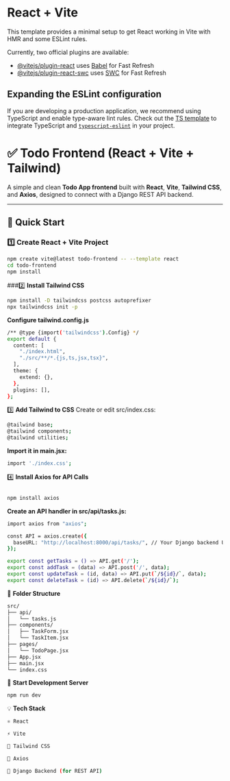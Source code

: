 # React + Vite

This template provides a minimal setup to get React working in Vite with HMR and some ESLint rules.

Currently, two official plugins are available:

- [@vitejs/plugin-react](https://github.com/vitejs/vite-plugin-react/blob/main/packages/plugin-react/README.md) uses [Babel](https://babeljs.io/) for Fast Refresh
- [@vitejs/plugin-react-swc](https://github.com/vitejs/vite-plugin-react-swc) uses [SWC](https://swc.rs/) for Fast Refresh

## Expanding the ESLint configuration

If you are developing a production application, we recommend using TypeScript and enable type-aware lint rules. Check out the [TS template](https://github.com/vitejs/vite/tree/main/packages/create-vite/template-react-ts) to integrate TypeScript and [`typescript-eslint`](https://typescript-eslint.io) in your project.


# ✅ Todo Frontend (React + Vite + Tailwind)

A simple and clean **Todo App frontend** built with **React**, **Vite**, **Tailwind CSS**, and **Axios**, designed to connect with a Django REST API backend.

---

## 🚀 Quick Start

### 1️⃣ Create React + Vite Project

```bash
npm create vite@latest todo-frontend -- --template react
cd todo-frontend
npm install

```

 ###2️⃣ **Install Tailwind CSS**
```bash
npm install -D tailwindcss postcss autoprefixer
npx tailwindcss init -p
```

**Configure tailwind.config.js**

```bash
/** @type {import('tailwindcss').Config} */
export default {
  content: [
    "./index.html",
    "./src/**/*.{js,ts,jsx,tsx}",
  ],
  theme: {
    extend: {},
  },
  plugins: [],
};
```
3️⃣ **Add Tailwind to CSS**
Create or edit src/index.css:

```bash
@tailwind base;
@tailwind components;
@tailwind utilities;
```

**Import it in main.jsx:**

```bash
import './index.css';
```

4️⃣ **Install Axios for API Calls**
```bash

npm install axios
```

**Create an API handler in src/api/tasks.js:**

```bash
import axios from "axios";

const API = axios.create({
  baseURL: "http://localhost:8000/api/tasks/", // Your Django backend URL
});

export const getTasks = () => API.get('/');
export const addTask = (data) => API.post('/', data);
export const updateTask = (id, data) => API.put(`/${id}/`, data);
export const deleteTask = (id) => API.delete(`/${id}/`);
```

🧩 **Folder Structure**
```bash
src/
├── api/
│   └── tasks.js
├── components/
│   ├── TaskForm.jsx
│   └── TaskItem.jsx
├── pages/
│   └── TodoPage.jsx
├── App.jsx
├── main.jsx
└── index.css
```

🧪 **Start Development Server**
```bash
npm run dev
```


💡 **Tech Stack**

```bash
⚛️ React

⚡ Vite

🎨 Tailwind CSS

📡 Axios

🔄 Django Backend (for REST API)
```